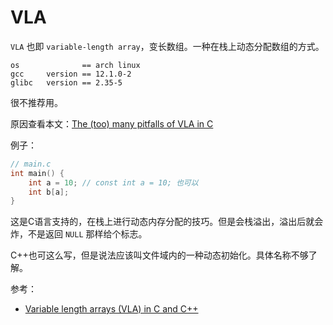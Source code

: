 # VLA

`VLA` 也即 `variable-length array`，变长数组。一种在栈上动态分配数组的方式。

```
os              == arch linux
gcc     version == 12.1.0-2
glibc   version == 2.35-5
```

很不推荐用。

原因查看本文：[The (too) many pitfalls of VLA in C](https://blog.joren.ga/programming/vla-bad)

例子：

``` c
// main.c
int main() {
    int a = 10; // const int a = 10; 也可以
    int b[a];
}
```

这是C语言支持的，在栈上进行动态内存分配的技巧。但是会栈溢出，溢出后就会炸，不是返回 `NULL` 那样给个标志。

C++也可这么写，但是说法应该叫文件域内的一种动态初始化。具体名称不够了解。

参考：
- [Variable length arrays (VLA) in C and C++](https://stackoverflow.com/questions/14075194/variable-length-arrays-vla-in-c-and-c#:~:text=C%2B%2B%20doesn%27t%20have%20VLA%2C%20but%20it%20has%20dynamic,contain%20a%20const%20qualified%20object%2C%20which%20isn%27t%20allowed.)